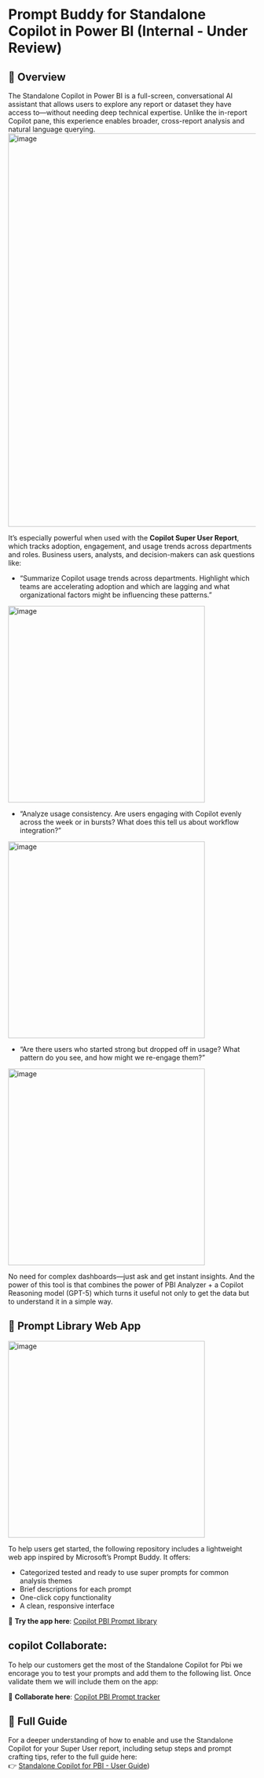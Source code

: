# Prompt Buddy for Standalone Copilot in Power BI (Internal - Under Review)

## 📘 Overview

The Standalone Copilot in Power BI is a full-screen, conversational AI assistant that allows users to explore any report or dataset they have access to—without needing deep technical expertise. Unlike the in-report Copilot pane, this experience enables broader, cross-report analysis and natural language querying.
<img width="800" height="auto" alt="image" src="https://github.com/user-attachments/assets/45110f0d-2e9d-4d2b-8344-316f690c2991" />


It’s especially powerful when used with the **Copilot Super User Report**, which tracks adoption, engagement, and usage trends across departments and roles. Business users, analysts, and decision-makers can ask questions like:

- “Summarize Copilot usage trends across departments. Highlight which teams are accelerating adoption and which are lagging and what organizational factors might be influencing these patterns.”
<img width="400" height="auto" alt="image" src="https://github.com/user-attachments/assets/07c4263f-1218-40c2-af11-5735c01c81e6" />
 
- “Analyze usage consistency. Are users engaging with Copilot evenly across the week or in bursts? What does this tell us about workflow integration?”
<img width="400" height="auto" alt="image" src="https://github.com/user-attachments/assets/14e17c7b-99c1-42ef-bd8f-e809e22655c0" />

- “Are there users who started strong but dropped off in usage? What pattern do you see, and how might we re-engage them?”
<img width="400" height="auto" alt="image" src="https://github.com/user-attachments/assets/0f512eb4-f063-4192-8821-d16c6c7ae877" />


No need for complex dashboards—just ask and get instant insights. And the power of this tool is that combines the power of PBI Analyzer + a Copilot Reasoning model (GPT-5) which turns it useful not only to get the data but to understand it in a simple way.

## 🧠 Prompt Library Web App
<img width="400" height="auto" border-radius="12" alt="image" src="https://github.com/user-attachments/assets/a5ba238b-f004-4fe3-b5bf-85a77a72e966" />



To help users get started, the following repository includes a lightweight web app inspired by Microsoft’s Prompt Buddy. It offers:

- Categorized tested and ready to use super prompts for common analysis themes
- Brief descriptions for each prompt
- One-click copy functionality
- A clean, responsive interface

🔗 **Try the app here**: [Copilot PBI Prompt library](https://fepilot.github.io/Copilot-PBI-Prompt_buddy/)

## copilot Collaborate:

To help our customers get the most of the Standalone Copilot for Pbi we encorage you to test your prompts and add them to the following list. Once validate them we will include them on the app:

🔗 **Collaborate here**: [Copilot PBI Prompt tracker](https://microsoft.sharepoint-df.com/:x:/t/CopilotROIandOrgAdvisors/EWzwPA9pvwVFkMRPzBlMmPEBqdK0GI6RQZg_M-bwrYecuQ?e=5TF2Cc)

## 📄 Full Guide

For a deeper understanding of how to enable and use the Standalone Copilot for your Super User report, including setup steps and prompt crafting tips, refer to the full guide here:  
👉 [Standalone Copilot for PBI - User Guide](https://github.com/Fepilot/Copilot-PBI-Prompt_buddy/blob/main/Using%20Standalone%20Copilot%20in%20Po.pdf))

